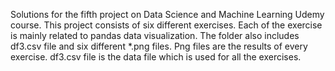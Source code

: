 Solutions for the fifth project on Data Science and Machine Learning Udemy course. This project
consists of six different exercises. Each of the exercise is mainly related to pandas data visualization.
The folder also includes df3.csv file and six different *.png files. Png files are the results of
every exercise. df3.csv file is the data file which is used for all the exercises.
